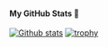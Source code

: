 #### My GitHub Stats 🐥
[![Github stats](https://github-readme-stats.vercel.app/api?username=MelidaZ&theme=yeblu&count_private=true&include_all_commits=true)](#)
[![trophy](https://github-profile-trophy.vercel.app/?username=MelidaZ&theme=onedark)](#)
